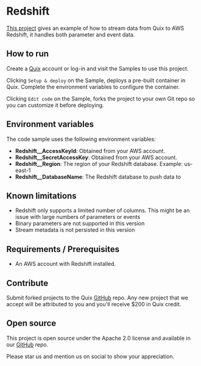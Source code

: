 # Redshift

[This project](https://github.com/quixio/quix-samples/tree/main/csharp/destinations/redshift-sink) gives an example of how to stream data from Quix to AWS Redshift, it handles both parameter and event data.

## How to run

Create a [Quix](https://portal.platform.quix.ai/self-sign-up?xlink=github) account or log-in and visit the Samples to use this project.

Clicking `Setup & deploy` on the Sample, deploys a pre-built container in Quix. Complete the environment variables to configure the container.

Clicking `Edit code` on the Sample, forks the project to your own Git repo so you can customize it before deploying.

## Environment variables

The code sample uses the following environment variables:

- **Redshift__AccessKeyId**: Obtained from your AWS account.
- **Redshift__SecretAccessKey**: Obtained from your AWS account.
- **Redshift__Region**: The region of your Redshift database. Example: us-east-1
- **Redshift__DatabaseName**: The Redshift database to push data to

## Known limitations 
- Redshift only supports a limited number of columns. This might be an issue with large numbers of parameters or events
- Binary parameters are not supported in this version
- Stream metadata is not persisted in this version

## Requirements / Prerequisites
 - An AWS account with Redshift installed.

## Contribute

Submit forked projects to the Quix [GitHub](https://github.com/quixio/quix-samples) repo. Any new project that we accept will be attributed to you and you'll receive $200 in Quix credit.

## Open source

This project is open source under the Apache 2.0 license and available in our [GitHub](https://github.com/quixio/quix-samples) repo.

Please star us and mention us on social to show your appreciation.
